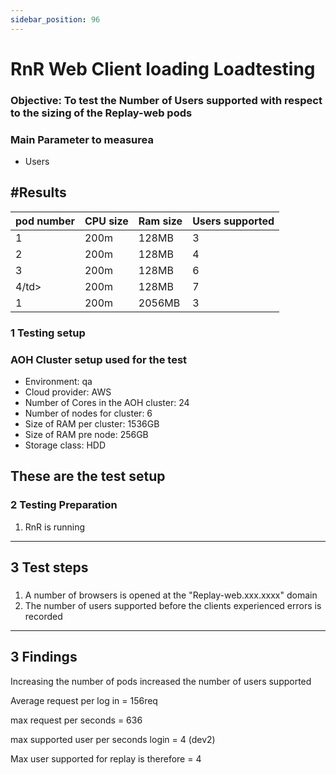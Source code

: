 ```yaml
---
sidebar_position: 96
---
```


# RnR Web Client loading Loadtesting 

### Objective: To test the Number of Users supported  with respect to the sizing of the Replay-web pods

### Main Parameter to measurea
- Users

## #Results


<table>
  <thead>
    <tr>
      <th>pod number </th>
      <th>CPU size </th>
      <th>Ram size</th>
      <th>Users supported</th>
    </tr>
  </thead>
  <tbody>
    <tr>
      <td >1</td>
      <td> 200m</td>
      <td>128MB</td>
      <td> 3</td>
    </tr>
    <tr>
      <td >2</td>
      <td>  200m</td>
      <td>128MB</td>
      <td>4</td>
    </tr>
	<tr>
      <td >3</td>
      <td>  200m</td>
      <td>128MB</td>
      <td>6</td>
    </tr>
    <tr>
      <td >4/td>
      <td>200m</td>
      <td>128MB</td>
      <td>7</td>
    </tr>
    <tr>
      <td >1 </td>
      <td>200m</td>
      <td>2056MB</td>
      <td>3</td>
    </tr>

  </tbody>
</table>




### 1 Testing setup


### AOH Cluster setup used for the test

- Environment:                        	qa
- Cloud provider:                     	AWS
- Number of Cores in the AOH cluster: 	24
- Number of nodes for cluster:        	6
- Size of RAM per cluster:            	1536GB
- Size of RAM pre node:               	256GB
- Storage class:                     	HDD


## These are the test setup



### 2 Testing Preparation
1) RnR is running



---
3 Test steps
---
<!-- Chapter content here -->

### 
1) A number of browsers is opened at the "Replay-web.xxx.xxxx" domain
2) The number of users supported before the clients experienced errors is recorded


---
3 Findings
---
Increasing the number of pods increased the number of users supported



Average request per log in  = 156req

max request per seconds = 636

max supported user per seconds login = 4 (dev2)

Max user supported for replay is therefore = 4
